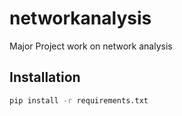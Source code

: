# networkanalysis
Major Project work on network analysis

## Installation
```bash
pip install -r requirements.txt
```